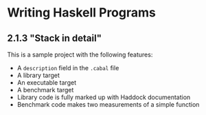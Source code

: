 # Writing Haskell Programs

## 2.1.3 "Stack in detail"

This is a sample project with the following features:

* A `description` field in the `.cabal` file
* A library target
* An executable target
* A benchmark target
* Library code is fully marked up with Haddock documentation
* Benchmark code makes two measurements of a simple function
